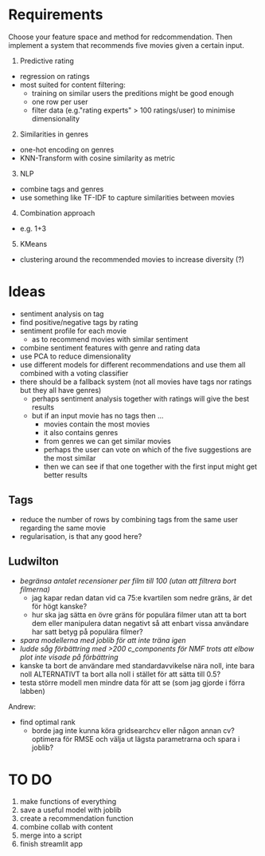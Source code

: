 # Requirements

Choose your feature space and method for redcommendation. Then implement a system that recommends five movies given a certain input. 

1. Predictive rating
- regression on ratings
- most suited for content filtering:
    - training on similar users the preditions might be good enough
    - one row per user
    - filter data (e.g."rating experts" > 100 ratings/user) to minimise dimensionality

2. Similarities in genres
- one-hot encoding on genres
- KNN-Transform with cosine similarity as metric

3. NLP
- combine tags and genres
- use something like TF-IDF to capture similarities between movies

4. Combination approach
- e.g. 1+3

5. KMeans
- clustering around the recommended movies to increase diversity (?)

# Ideas

- sentiment analysis on tag
- find positive/negative tags by rating
- sentiment profile for each movie
    - as to recommend movies with similar sentiment
- combine sentiment features with genre and rating data
- use PCA to reduce dimensionality
- use different models for different recommendations and use them all combined with a voting classifier
- there should be a fallback system (not all movies have tags nor ratings but they all have genres)
    - perhaps sentiment analysis together with ratings will give the best results
    - but if an input movie has no tags then ...
        - movies contain the most movies
        - it also contains genres
        - from genres we can get similar movies 
        - perhaps the user can vote on which of the five suggestions are the most similar
        - then we can see if that one together with the first input might get better results

## Tags

- reduce the number of rows by combining tags from the same user regarding the same movie
- regularisation, is that any good here? 

## Ludwilton

- *begränsa antalet recensioner per film till 100 (utan att filtrera bort filmerna)*
    - jag kapar redan datan vid ca 75:e kvartilen som nedre gräns, är det för högt kanske? 
    - hur ska jag sätta en övre gräns för populära filmer utan att ta bort dem eller manipulera datan negativt så att enbart vissa användare har satt betyg på populära filmer?
- *spara modellerna med joblib för att inte träna igen*
- *ludde såg förbättring med >200 c_components för NMF trots att elbow plot inte visade på förbättring*
- kanske ta bort de användare med standardavvikelse nära noll, inte bara noll ALTERNATIVT ta bort alla noll i stället för att sätta till 0.5?
- testa större modell men mindre data för att se (som jag gjorde i förra labben)

Andrew: 
- find optimal rank
    - borde jag inte kunna köra gridsearchcv eller någon annan cv? optimera för RMSE och välja ut lägsta parametrarna och spara i joblib? 
 
 # TO DO

 1. make functions of everything
 2. save a useful model with joblib
 3. create a recommendation function
 4. combine collab with content
 5. merge into a script
 6. finish streamlit app